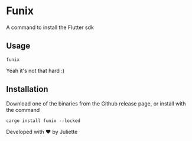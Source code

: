 # Funix

A command to install the Flutter sdk

## Usage

```shell
funix
```

Yeah it's not that hard :)

## Installation

Download one of the binaries from the Github release page, or install with the command

```shell
cargo install funix --locked
```

Developed with ❤️ by Juliette
